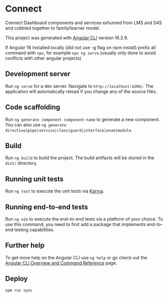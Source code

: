 # Connect

Connect Dashboard components and services exhumed from LMS and S4S and cobbled together to family/learner model.

This project was generated with [Angular CLI](https://github.com/angular/angular-cli) version 16.2.9.

If Angular 16 installed locally (did not use -g flag on npm install) prefix all command with `npx`, for example `npx ng serve`
(usually only done to avoid conflicts with other angular projects)

## Development server

Run `ng serve` for a dev server. Navigate to `http://localhost:4200/`. The application will automatically reload if you change any of the source files.

## Code scaffolding

Run `ng generate component component-name` to generate a new component. You can also use `ng generate directive|pipe|service|class|guard|interface|enum|module`.

## Build

Run `ng build` to build the project. The build artifacts will be stored in the `dist/` directory.

## Running unit tests

Run `ng test` to execute the unit tests via [Karma](https://karma-runner.github.io).

## Running end-to-end tests

Run `ng e2e` to execute the end-to-end tests via a platform of your choice. To use this command, you need to first add a package that implements end-to-end testing capabilities.

## Further help

To get more help on the Angular CLI use `ng help` or go check out the [Angular CLI Overview and Command Reference](https://angular.io/cli) page.

## Deploy

`npm run sync`
